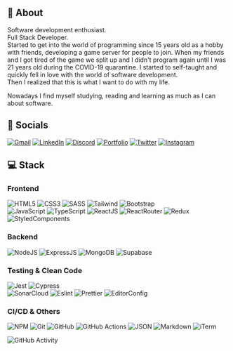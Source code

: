## 📝 About
Software development enthusiast.<br>
Full Stack Developer.<br>
Started to get into the world of programming since 15 years old as a hobby with friends, developing a game server for people to join. When my friends and I got tired of the game we split up and I didn't program again until I was 21 years old during the COVID-19 quarantine. I started to self-taught and quickly fell in love with the world of software development.<br>Then I realized that this is what I want to do with my life.

Nowadays I find myself studying, reading and learning as much as I can about software.


## 👥 Socials
[![Gmail](https://img.shields.io/badge/Gmail-D14836?style=for-the-badge&logo=gmail&logoColor=white)](mailto:joaquingodoy2407@gmail.com)
[![LinkedIn](https://img.shields.io/badge/linkedin-%230077B5.svg?style=for-the-badge&logo=linkedin&logoColor=white)](https://www.linkedin.com/in/joaquin--godoy/)
[![Discord](https://img.shields.io/badge/Discord-5865F2?style=for-the-badge&logo=discord&logoColor=white)](https://discordapp.com/users/454876339330088991)
[![Portfolio](https://img.shields.io/badge/Portfolio-%23000000.svg?style=for-the-badge&logo=firefox&logoColor=#FF7139)](https://joaquingodoy.com)
[![Twitter](https://img.shields.io/badge/Twitter-1DA1F2?style=for-the-badge&logo=twitter&logoColor=white)](https://twitter.com/JoaccoDev)
[![Instagram](https://img.shields.io/badge/Instagram-E4405F?style=for-the-badge&logo=instagram&logoColor=white)](https://instagram.com/joaccogodoy99)

## 💻 Stack
### Frontend
![HTML5](https://img.shields.io/badge/HTML5-E34F26?style=for-the-badge&logo=html5&logoColor=white)
![CSS3](https://img.shields.io/badge/CSS3-1572B6?style=for-the-badge&logo=css3&logoColor=white)
![SASS](https://img.shields.io/badge/Sass-CC6699?style=for-the-badge&logo=sass&logoColor=white)
![Tailwind](https://img.shields.io/badge/Tailwind_CSS-38B2AC?style=for-the-badge&logo=tailwind-css&logoColor=white)
![Bootstrap](https://img.shields.io/badge/Bootstrap-563D7C?style=for-the-badge&logo=bootstrap&logoColor=white)<br>
![JavaScript](https://img.shields.io/badge/JavaScript-323330?style=for-the-badge&logo=javascript&logoColor=F7DF1E)
![TypeScript](https://img.shields.io/badge/TypeScript-007ACC?style=for-the-badge&logo=typescript&logoColor=white)
![ReactJS](https://img.shields.io/badge/React-20232A?style=for-the-badge&logo=react&logoColor=61DAFB)
![ReactRouter](https://img.shields.io/badge/React_Router-CA4245?style=for-the-badge&logo=react-router&logoColor=white)
![Redux](https://img.shields.io/badge/Redux-593D88?style=for-the-badge&logo=redux&logoColor=white)
![StyledComponents](https://img.shields.io/badge/styled--components-DB7093?style=for-the-badge&logo=styled-components&logoColor=white)

### Backend
![NodeJS](https://img.shields.io/badge/Node.js-339933?style=for-the-badge&logo=nodedotjs&logoColor=white)
![ExpressJS](https://img.shields.io/badge/Express.js-000000?style=for-the-badge&logo=express&logoColor=white)
![MongoDB](https://img.shields.io/badge/MongoDB-4EA94B?style=for-the-badge&logo=mongodb&logoColor=white)
![Supabase](https://img.shields.io/badge/Supabase-181818?style=for-the-badge&logo=supabase&logoColor=white)

### Testing & Clean Code
![Jest](https://img.shields.io/badge/Jest-C21325?style=for-the-badge&logo=jest&logoColor=white)
![Cypress](https://img.shields.io/badge/Cypress-17202C?style=for-the-badge&logo=cypress&logoColor=white)<br>
![SonarCloud](https://img.shields.io/badge/Sonar%20cloud-F3702A?style=for-the-badge&logo=sonarcloud&logoColor=white)
![Eslint](https://img.shields.io/badge/eslint-3A33D1?style=for-the-badge&logo=eslint&logoColor=white)
![Prettier](https://img.shields.io/badge/prettier-1A2C34?style=for-the-badge&logo=prettier&logoColor=F7BA3E)
![EditorConfig](https://img.shields.io/badge/Editor%20Config-E0EFEF?style=for-the-badge&logo=editorconfig&logoColor=000)

### CI/CD & Others
![NPM](https://img.shields.io/badge/npm-CB3837?style=for-the-badge&logo=npm&logoColor=white)
![Git](https://img.shields.io/badge/GIT-E44C30?style=for-the-badge&logo=git&logoColor=white)
![GitHub](https://img.shields.io/badge/GitHub-100000?style=for-the-badge&logo=github&logoColor=white)
![GitHub Actions](https://img.shields.io/badge/GitHub_Actions-2088FF?style=for-the-badge&logo=github-actions&logoColor=white)
![JSON](https://img.shields.io/badge/json-5E5C5C?style=for-the-badge&logo=json&logoColor=white)
![Markdown](https://img.shields.io/badge/Markdown-000000?style=for-the-badge&logo=markdown&logoColor=white)
![iTerm](https://img.shields.io/badge/iTerm2-000000?style=for-the-badge&logo=iterm2&logoColor=white)

![GitHub Activity](https://github-readme-activity-graph.cyclic.app/graph?username=JoaccoG&theme=react-dark)
